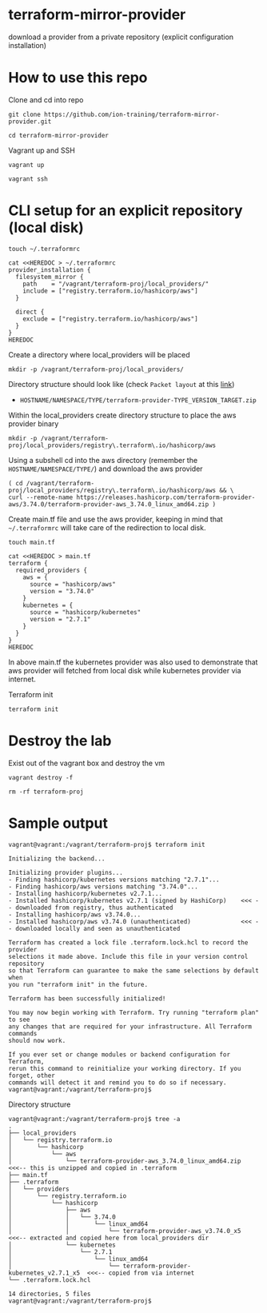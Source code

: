 # terraform-mirror-provider
download a provider from a private repository (explicit configuration installation)

# How to use this repo
Clone and cd into repo
```
git clone https://github.com/ion-training/terraform-mirror-provider.git
```
```
cd terraform-mirror-provider
```

Vagrant up and SSH
```
vagrant up
```
```
vagrant ssh
```

# CLI setup for an explicit repository (local disk)
```
touch ~/.terraformrc
```
```
cat <<HEREDOC > ~/.terraformrc
provider_installation {
  filesystem_mirror {
    path    = "/vagrant/terraform-proj/local_providers/"
    include = ["registry.terraform.io/hashicorp/aws"]
  }

  direct {
    exclude = ["registry.terraform.io/hashicorp/aws"]
  }
}
HEREDOC
```

Create a directory where local_providers will be placed
```
mkdir -p /vagrant/terraform-proj/local_providers/
```
Directory structure should look like (check `Packet layout` at this [link](https://www.terraform.io/cli/config/config-file#provider-installation))
- `HOSTNAME/NAMESPACE/TYPE/terraform-provider-TYPE_VERSION_TARGET.zip`

Within the local_providers create directory structure to place the aws provider binary
```
mkdir -p /vagrant/terraform-proj/local_providers/registry\.terraform\.io/hashicorp/aws
```

Using a subshell cd into the aws directory (remember the `HOSTNAME/NAMESPACE/TYPE/`) and download the aws provider
```
( cd /vagrant/terraform-proj/local_providers/registry\.terraform\.io/hashicorp/aws && \
curl --remote-name https://releases.hashicorp.com/terraform-provider-aws/3.74.0/terraform-provider-aws_3.74.0_linux_amd64.zip )
```

Create main.tf file and use the aws provider, keeping in mind that `~/.terraformrc` will take care of the redirection to local disk.

```
touch main.tf
```
```
cat <<HEREDOC > main.tf
terraform {
  required_providers {
    aws = {
      source = "hashicorp/aws"
      version = "3.74.0"
    }
    kubernetes = {
      source = "hashicorp/kubernetes"
      version = "2.7.1"
    }
  }
}
HEREDOC
```
In above main.tf the kubernetes provider was also used to demonstrate that aws provider will fetched from local disk while kubernetes provider via internet.

Terraform init
```
terraform init
```

# Destroy the lab
Exist out of the vagrant box and destroy the vm
```
vagrant destroy -f
```
```
rm -rf terraform-proj
```


# Sample output
```
vagrant@vagrant:/vagrant/terraform-proj$ terraform init

Initializing the backend...

Initializing provider plugins...
- Finding hashicorp/kubernetes versions matching "2.7.1"...
- Finding hashicorp/aws versions matching "3.74.0"...
- Installing hashicorp/kubernetes v2.7.1...
- Installed hashicorp/kubernetes v2.7.1 (signed by HashiCorp)    <<< -- downloaded from registry, thus authenticated
- Installing hashicorp/aws v3.74.0...
- Installed hashicorp/aws v3.74.0 (unauthenticated)              <<< -- downloaded locally and seen as unauthenticated

Terraform has created a lock file .terraform.lock.hcl to record the provider
selections it made above. Include this file in your version control repository
so that Terraform can guarantee to make the same selections by default when
you run "terraform init" in the future.

Terraform has been successfully initialized!

You may now begin working with Terraform. Try running "terraform plan" to see
any changes that are required for your infrastructure. All Terraform commands
should now work.

If you ever set or change modules or backend configuration for Terraform,
rerun this command to reinitialize your working directory. If you forget, other
commands will detect it and remind you to do so if necessary.
vagrant@vagrant:/vagrant/terraform-proj$
```

Directory structure
```
vagrant@vagrant:/vagrant/terraform-proj$ tree -a
.
├── local_providers
│   └── registry.terraform.io
│       └── hashicorp
│           └── aws
│               └── terraform-provider-aws_3.74.0_linux_amd64.zip   <<<-- this is unzipped and copied in .terraform
├── main.tf
├── .terraform
│   └── providers
│       └── registry.terraform.io
│           └── hashicorp
│               ├── aws
│               │   └── 3.74.0
│               │       └── linux_amd64
│               │           └── terraform-provider-aws_v3.74.0_x5    <<<-- extracted and copied here from local_providers dir
│               └── kubernetes
│                   └── 2.7.1
│                       └── linux_amd64
│                           └── terraform-provider-kubernetes_v2.7.1_x5  <<<-- copied from via internet
└── .terraform.lock.hcl

14 directories, 5 files
vagrant@vagrant:/vagrant/terraform-proj$ 
```
